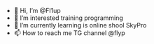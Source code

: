 - 👋 Hi, I’m @Fl1up
- 👀 I’m interested training programming
- 🌱 I’m currently learning is online shool SkyPro
- 📫 How to reach me TG channel @flyp
